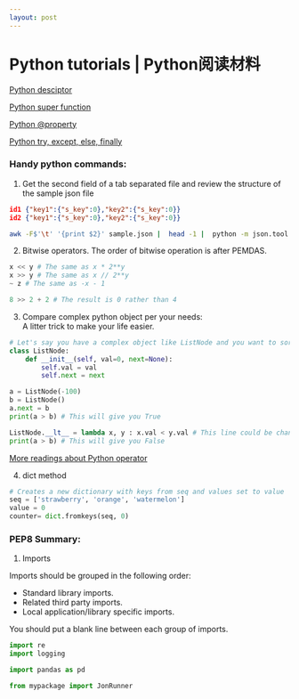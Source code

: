 ```yaml
---
layout: post
---
```


# Python tutorials | Python阅读材料

[Python desciptor](https://realpython.com/python-descriptors/)

[Python super function](https://realpython.com/python-super/)

[Python @property](https://www.programiz.com/python-programming/property)

[Python try, except, else, finally](http://tutors.ics.uci.edu/index.php/79-python-resources/104-try-except)

### Handy python commands:
1. Get the second field of a tab separated file and review the structure of the sample json file
```json
id1	{"key1":{"s_key":0},"key2":{"s_key":0}}
id2	{"key1":{"s_key":0},"key2":{"s_key":0}}
```

```bash
awk -F$'\t' '{print $2}' sample.json |  head -1 |  python -m json.tool
```

2. Bitwise operators. The order of bitwise operation is after PEMDAS.

```python
x << y # The same as x * 2**y
x >> y # The same as x // 2**y
~ z # The same as -x - 1

8 >> 2 + 2 # The result is 0 rather than 4
```

3. Compare complex python object per your needs:  
A litter trick to make your life easier.  

```python
# Let's say you have a complex object like ListNode and you want to sort a list of them by their values
class ListNode:
    def __init__(self, val=0, next=None):
        self.val = val
        self.next = next

a = ListNode(-100)
b = ListNode()
a.next = b
print(a > b) # This will give you True

ListNode.__lt__ = lambda x, y : x.val < y.val # This line could be changed as per your needs.
print(a > b) # This will give you False
```  
[More readings about Python operator](https://docs.python.org/3.7/library/operator.html)

4. dict method  
```python
# Creates a new dictionary with keys from seq and values set to value
seq = ['strawberry', 'orange', 'watermelon']
value = 0
counter= dict.fromkeys(seq, 0)
```


### PEP8 Summary:
1. Imports  

Imports should be grouped in the following order:  

  * Standard library imports.  
  * Related third party imports.  
  * Local application/library specific imports.  

You should put a blank line between each group of imports.  

```python
import re
import logging

import pandas as pd

from mypackage import JonRunner
```